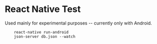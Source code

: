 # React Native Test

Used mainly for experimental purposes -- currently only with Android.
```
	react-native run-android
	json-server db.json --watch
```